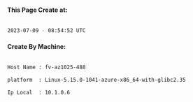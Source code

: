
   
#### This Page Create at:

```bash

2023-07-09 - 08:54:52 UTC

```

#### Create By Machine:

```bash

Host Name : fv-az1025-488

platform  : Linux-5.15.0-1041-azure-x86_64-with-glibc2.35

Ip Local  : 10.1.0.6

```

